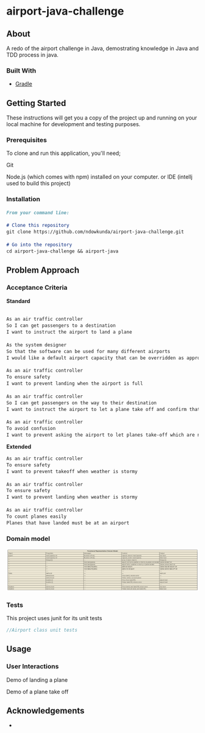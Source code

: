 # airport-java-challenge
## About

A redo of the airport challenge in Java, demostrating knowledge in Java and TDD process in java.
### Built With

* [Gradle](https://docs.gradle.org/current/userguide/userguide.html)

## Getting Started
These instructions will get you a copy of the project up and running on your local machine for development and testing purposes.

### Prerequisites

To clone and run this application, you'll need;

Git

Node.js (which comes with npm) installed on your computer.
or 
IDE (intellj used to build this project)

### Installation
```markdown
From your command line:

# Clone this repository
git clone https://github.com/ndowkunda/airport-java-challenge.git

# Go into the repository
cd airport-java-challenge && airport-java

```
## Problem Approach

### Acceptance Criteria

**Standard**
```markdown

As an air traffic controller
So I can get passengers to a destination
I want to instruct the airport to land a plane

As the system designer
So that the software can be used for many different airports
I would like a default airport capacity that can be overridden as appropriate

As an air traffic controller
To ensure safety
I want to prevent landing when the airport is full

As an air traffic controller
So I can get passengers on the way to their destination
I want to instruct the airport to let a plane take off and confirm that it is no longer in the airport

As an air traffic controller
To avoid confusion
I want to prevent asking the airport to let planes take-off which are not at the airport, or land a plane that's already land

```
**Extended**
```markdown
As an air traffic controller
To ensure safety
I want to prevent takeoff when weather is stormy

As an air traffic controller
To ensure safety
I want to prevent landing when weather is stormy

As an air traffic controller
To count planes easily
Planes that have landed must be at an airport

```
### Domain model 
![functional representation model](media/docs/domain-model.png)

### Tests

This project uses junit for its unit tests

```java
//Airport class unit tests

```

## Usage

### User Interactions

Demo of landing a plane
![]()

Demo of a plane take off
![]()

## Acknowledgements

-